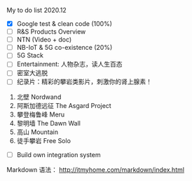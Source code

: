My to do list 2020.12
- [x] Google test & clean code (100%)
- [ ] R&S Products Overview
- [ ] NTN (Video + doc)
- [ ] NB-IoT & 5G co-existence (20%)
- [ ] 5G Stack
- [ ] Entertainment: 人物杂志，读人生百态
- [ ] 密室大逃脱
- [ ] 纪录片：精彩的攀岩类影片，刺激你的肾上腺素！  
1. 北壁 Nordwand
2. 阿斯加德远征 The Asgard Project
3. 攀登梅鲁峰 Meru
4. 黎明墙 The Dawn Wall
5. 高山 Mountain
6. 徒手攀岩 Free Solo
- [ ] Build own integration system

Markdown 语法： http://itmyhome.com/markdown/index.html
